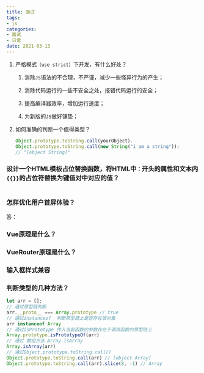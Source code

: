 ```yaml
---
title: 面试
tags:
- js
categories:
- 面试
- 日常
date: 2021-03-13
---
```


1. 严格模式`（use strict）`下开发，有什么好处？
   
   1. 消除`JS`语法的不合理，不严谨，减少一些怪异行为的产生；
   
   2. 消除代码运行的一些不安全之处，报错代码运行的安全；
   
   3. 提高编译器效率，增加运行速度；
   
   4. 为新版的`JS`做好铺垫；

2. 如何准确的判断一个值得类型？
   
   ```js
   Object.prototype.toString.call(yourObject).
   Object.prototype.toString.call(new String("i am a string"));
   // "[object String]"
   ```

### 设计一个HTML模板占位替换函数，将HTML中`：`开头的属性和文本内`{{}}`的占位符替换为键值对中对应的值？

```js

```

### 怎样优化用户首屏体验？

答：

### Vue原理是什么？

### VueRouter原理是什么？

### 输入框样式兼容



### 判断类型的几种方法？

```js
let arr = [];
// 通过原型链判断
arr.__proto__ === Array.prototype // true
// 通过instanceof  判断原型链上是否存在该对象
arr instanceof Array 
// 通过isPrototype 传入当前函数的参数存在于调用函数的原型链上
Array.prototype.isPrototypeOf(arr)
// 通过 数组方法 Array.isArray
Array.isArray(arr)
// 通过Object.prototype.toString.call()
Object.prototype.toString.call(arr) // [object Array]
Object.prototype.toString.call(arr).slice(8, -1) // Array
```

